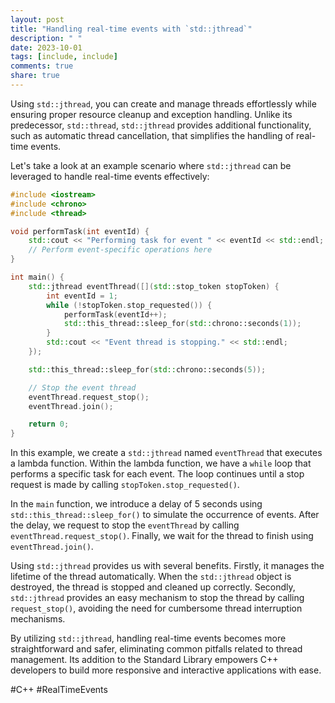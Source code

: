 ```yaml
---
layout: post
title: "Handling real-time events with `std::jthread`"
description: " "
date: 2023-10-01
tags: [include, include]
comments: true
share: true
---
```


Using `std::jthread`, you can create and manage threads effortlessly while ensuring proper resource cleanup and exception handling. Unlike its predecessor, `std::thread`, `std::jthread` provides additional functionality, such as automatic thread cancellation, that simplifies the handling of real-time events.

Let's take a look at an example scenario where `std::jthread` can be leveraged to handle real-time events effectively:

```cpp
#include <iostream>
#include <chrono>
#include <thread>

void performTask(int eventId) {
    std::cout << "Performing task for event " << eventId << std::endl;
    // Perform event-specific operations here
}

int main() {
    std::jthread eventThread([](std::stop_token stopToken) {
        int eventId = 1;
        while (!stopToken.stop_requested()) {
            performTask(eventId++);
            std::this_thread::sleep_for(std::chrono::seconds(1));
        }
        std::cout << "Event thread is stopping." << std::endl;
    });

    std::this_thread::sleep_for(std::chrono::seconds(5));

    // Stop the event thread
    eventThread.request_stop();
    eventThread.join();

    return 0;
}
```

In this example, we create a `std::jthread` named `eventThread` that executes a lambda function. Within the lambda function, we have a `while` loop that performs a specific task for each event. The loop continues until a stop request is made by calling `stopToken.stop_requested()`.

In the `main` function, we introduce a delay of 5 seconds using `std::this_thread::sleep_for()` to simulate the occurrence of events. After the delay, we request to stop the `eventThread` by calling `eventThread.request_stop()`. Finally, we wait for the thread to finish using `eventThread.join()`.

Using `std::jthread` provides us with several benefits. Firstly, it manages the lifetime of the thread automatically. When the `std::jthread` object is destroyed, the thread is stopped and cleaned up correctly. Secondly, `std::jthread` provides an easy mechanism to stop the thread by calling `request_stop()`, avoiding the need for cumbersome thread interruption mechanisms.

By utilizing `std::jthread`, handling real-time events becomes more straightforward and safer, eliminating common pitfalls related to thread management. Its addition to the Standard Library empowers C++ developers to build more responsive and interactive applications with ease.

#C++ #RealTimeEvents